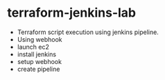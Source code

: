 # terraform-jenkins-lab
- Terraform script execution using jenkins pipeline.
- Using webhook
- launch ec2
- install jenkins
- setup webhook
- create pipeline
